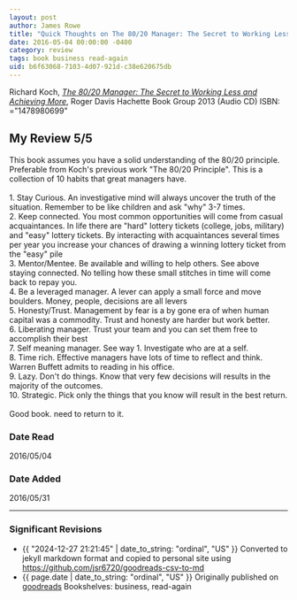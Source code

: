 ```yaml
---
layout: post
author: James Rowe
title: "Quick Thoughts on The 80/20 Manager: The Secret to Working Less and Achieving More"
date: 2016-05-04 00:00:00 -0400
category: review
tags: book business read-again
uid: b6f63068-7103-4d07-921d-c38e620675db
---
```


Richard Koch, *[The 80/20 Manager: The Secret to Working Less and Achieving More](https://www.goodreads.com/book/show/18061875)*, Roger Davis Hachette Book Group 2013 (Audio CD) ISBN: ="1478980699"

## My Review 5/5

This book assumes you have a solid understanding of the 80/20 principle. Preferable from Koch's previous work "The 80/20 Principle". This is a collection of 10 habits that great managers have.<br/><br/>1. Stay Curious. An investigative mind will always uncover the truth of the situation. Remember to be like children and ask "why" 3-7 times.<br/>2. Keep connected. You most common opportunities will come from casual acquaintances. In life there are "hard" lottery tickets (college, jobs, military) and "easy" lottery tickets. By interacting with acquaintances several times per year you increase your chances of drawing a winning lottery ticket from the "easy" pile<br/>3. Mentor/Mentee. Be available and willing to help others. See above staying connected. No telling how these small stitches in time will come back to repay you.<br/>4. Be a leveraged manager. A lever can apply a small force and move boulders. Money, people, decisions are all levers<br/>5. Honesty/Trust. Management by fear is a by gone era of when human capital was a commodity. Trust and honesty are harder but work better.<br/>6. Liberating manager. Trust your team and you can set them free to accomplish their best<br/>7. Self meaning manager. See way 1. Investigate who are at a self.<br/>8. Time rich. Effective managers have lots of time to reflect and think. Warren Buffett admits to reading in his office.<br/>9. Lazy. Don't do things. Know that very few decisions will results in the majority of the outcomes.<br/>10. Strategic. Pick only the things that you know will result in the best return. <br/><br/>Good book. need to return to it.

### Date Read
2016/05/04

### Date Added
2016/05/31

---

### Significant Revisions

- {{ "2024-12-27 21:21:45" | date_to_string: "ordinal", "US" }} Converted to jekyll markdown format and copied to personal site using <https://github.com/jsr6720/goodreads-csv-to-md>
- {{ page.date | date_to_string: "ordinal", "US" }} Originally published on [goodreads](https://www.goodreads.com) Bookshelves: business, read-again
